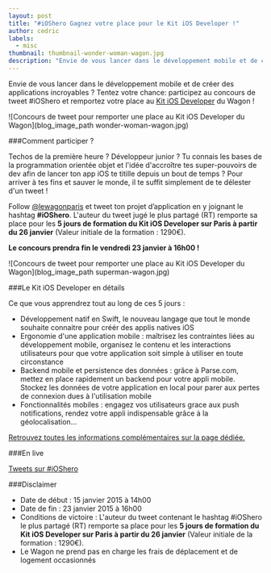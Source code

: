 ```yaml
---
layout: post
title: "#iOShero Gagnez votre place pour le Kit iOS Developer !"
author: cedric
labels:
  - misc
thumbnail: thumbnail-wonder-woman-wagon.jpg
description: "Envie de vous lancer dans le développement mobile et de créer des applications incroyables ? Tentez votre chance: participez au concours de tweet #iOShero et remportez votre place au Kit iOS Developer du Wagon !"
---
```


Envie de vous lancer dans le développement mobile et de créer des applications incroyables ? Tentez votre chance: participez au concours de tweet #iOShero et remportez votre place au  [Kit iOS Developer](http://www.lewagon.org/kit/ios-developer) du Wagon !

![Concours de tweet pour remporter une place au Kit iOS Developer du Wagon](blog_image_path wonder-woman-wagon.jpg)

###Comment participer ?

Techos de la première heure ? Développeur junior ? Tu connais les bases de la programmation orientée objet et l'idée d'accroître tes super-pouvoirs de dev afin de lancer ton app iOS te titille depuis un bout de temps ? Pour arriver à tes fins et sauver le monde, il te suffit simplement de te délester d'un tweet !

Follow [@lewagonparis](https://twitter.com/lewagonparis) et tweet ton projet d’application en y joignant le hashtag **#iOShero**. L'auteur du tweet jugé le plus partagé (RT) remporte sa place pour les **5 jours de formation du Kit iOS Developer sur Paris à partir du 26 janvier** (Valeur initiale de la formation : 1290€).

**Le concours prendra fin le vendredi 23 janvier à 16h00 !**

![Concours de tweet pour remporter une place au Kit iOS Developer du Wagon](blog_image_path superman-wagon.jpg)

###Le Kit iOS Developer en détails

Ce que vous apprendrez tout au long de ces 5 jours :

- Développement natif en Swift, le nouveau langage que tout le monde souhaite connaitre pour créér des applis natives iOS
- Ergonomie d'une application mobile : maîtrisez les contraintes liées au développement mobile, organisez le contenu et les interactions utilisateurs pour que votre application soit simple à utiliser en toute circonstance
- Backend mobile et persistence des données : grâce à Parse.com, mettez en place rapidement un backend pour votre appli mobile. Stockez les données de votre application en local pour parer aux pertes de connexion dues à l'utilisation mobile
- Fonctionnalités mobiles : engagez vos utilisateurs grace aux push notifications, rendez votre appli indispensable grâce à la géolocalisation...

[Retrouvez toutes les informations complémentaires sur la page dédiée.](http://www.lewagon.org/kit/ios-developer)


###En live

<a class="twitter-timeline" href="https://twitter.com/hashtag/iOShero" data-widget-id="555677753471926273">Tweets sur #iOShero</a>
<script>!function(d,s,id){var js,fjs=d.getElementsByTagName(s)[0],p=/^http:/.test(d.location)?'http':'https';if(!d.getElementById(id)){js=d.createElement(s);js.id=id;js.src=p+"://platform.twitter.com/widgets.js";fjs.parentNode.insertBefore(js,fjs);}}(document,"script","twitter-wjs")</script>


###Disclaimer

- Date de début : 15 janvier 2015 à 14h00
- Date de fin : 23 janvier 2015 à 16h00
- Conditions de victoire : L'auteur du tweet contenant le hashtag #iOShero le plus partagé (RT) remporte sa place pour les **5 jours de formation du Kit iOS Developer sur Paris à partir du 26 janvier** (Valeur initiale de la formation : 1290€).
- Le Wagon ne prend pas en charge les frais de déplacement et de logement occasionnés
